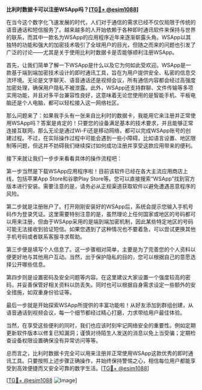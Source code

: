 **比利时数据卡可以注册WSApp吗？[[TG💪+ @esim1088](https://t.me/s/esim1088)]**

在当今这个数字化飞速发展的时代，人们对于通信的需求已经不仅仅局限于传统的语音通话和短信服务了。越来越多的人开始依赖于各种即时通讯软件来保持与世界的联系，而其中一款名为WSApp的应用程序近年来逐渐崭露头角。WSApp以其独特的功能和强大的加密技术吸引了全球用户的目光，但随之而来的问题也引发了广泛的讨论——尤其是关于使用比利时数据卡是否能够顺利注册WSApp。

首先，让我们简单了解一下WSApp是什么以及它为何如此受欢迎。WSApp是一款基于端到端加密技术设计的即时通讯工具，旨在为用户提供安全、私密的信息交流环境。无论是文字聊天、语音通话还是视频会议，所有通信内容都会经过高强度加密处理，确保用户隐私不被泄露。此外，WSApp还支持群聊、文件传输等多项实用功能，并且对多平台兼容性良好，这意味着无论您使用的是智能手机、平板电脑还是个人电脑，都可以轻松接入这一网络社区。

那么问题来了：如果我手头有一张来自比利时的数据卡，我能用它来注册并正常使用WSApp吗？答案是肯定的！只要您的设备满足基本的技术要求，并且能够正常连接互联网，那么无论是通过Wi-Fi还是移动网络，都可以完成WSApp账号的创建过程。不过，在实际操作过程中可能会遇到一些小障碍，比如语言设置、地区限制等问题，但这并不妨碍我们继续探讨如何成功注册并享受这款应用带来的便利。

接下来就让我们一步步来看看具体的操作流程吧：

第一步当然是下载WSApp应用程序啦！目前该软件已经在各大主流应用商店上线，包括苹果App Store和谷歌Play Store等。您可以直接搜索“WSApp”找到官方版本进行安装。需要注意的是，请务必从正规渠道获取软件以避免遭遇恶意程序的风险。

第二步就是注册账户了。打开刚刚安装好的WSApp后，系统会提示您输入手机号码作为登录凭证。这里需要特别注意的是，虽然理论上任何国家或地区的号码都可以用来注册，但由于WSApp采用的是端到端加密机制，因此某些特定地区的号码可能无法接收到验证短信。如果您遇到了这种情况也不要着急，可以尝试更换其他手机号码或者联系客服寻求帮助。

第三步便是填写个人信息了。这一步骤相对简单，主要是为了完善您的个人资料以便更好地与其他用户互动。当然，出于保护隐私的目的，您可以根据自己的意愿选择公开哪些信息。

第四步则是设置密码及安全问题等内容。在这里建议大家设置一个强度较高的密码，并妥善保管好相关资料以防丢失。同时也可以根据自身需求设定一些额外的安全措施，如双重身份验证等。

最后一步就是开始探索WSApp所提供的丰富功能啦！从好友添加到群组创建，从语音通话到视频会议，每一个细节都经过精心打磨，力求带给用户最佳体验。

当然，在享受这些便利的同时，我们也应该时刻牢记网络安全的重要性。例如定期更新软件版本以修复已知漏洞；谨慎对待陌生人发送的消息以免上当受骗；定期检查设备权限设置确保没有异常访问等等。

总而言之，比利时数据卡完全可以用来注册并正常使用WSApp这款优秀的即时通讯工具。只要按照上述步骤正确操作，并始终保持警惕之心，相信每位用户都能享受到高效便捷而又安全可靠的数字生活。[[TG💪+ @esim1088](https://t.me/s/esim1088)]

[[TG💪+ @esim1088](https://t.me/s/esim1088) ![Image](https://i.postimg.cc/4NQfJmqS/Snipaste-2025-05-13-00-14-12.png)]
